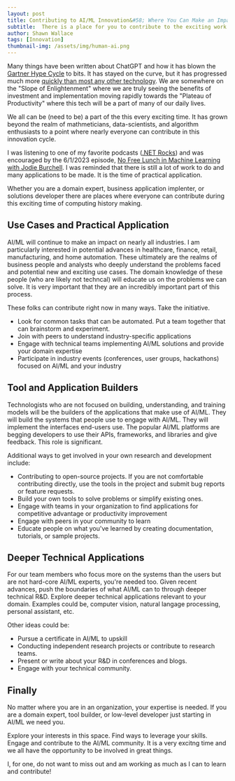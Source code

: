 ```yaml
---
layout: post
title: Contributing to AI/ML Innovation&#58; Where You Can Make an Impact
subtitle:  There is a place for you to contribute to the exciting work currently being done in advancing AI/ML.
author: Shawn Wallace
tags: [Innovation]
thumbnail-img: /assets/img/human-ai.png
---
```


Many things have been written about ChatGPT and how it has blown the [Gartner Hype Cycle](https://www.gartner.com/en/chat/gartner-hype-cycle) to bits. It has stayed on the curve, but it has progressed much more [quickly than most any other technology](https://analyticsindiamag.com/how-chatgpt-broke-the-ai-hype-cycle/#:~:text=According%20to%20the%20Gartner%20hype,the%20cycle%20within%203%20months). We are somewhere on the "Slope of Enlightenment" where we are truly seeing the benefits of investment and implementation moving rapidly towards the "Plateau of Productivity" where this tech will be a part of many of our daily lives.

We all can be (need to be) a part of the this every exciting time. It has grown beyond the realm of mathmeticians, data-scientists, and algorithm enthusiasts to a point where nearly everyone can contribute in this innovation cycle.

I was listening to one of my favorite podcasts ([.NET Rocks](https://www.dotnetrocks.com)) and was encouraged by the 6/1/2023 episode, [No Free Lunch in Machine Learning with Jodie Burchell](https://www.dotnetrocks.com/details/1848). I was reminded that there is still a lot of work to do and many applications to be made. It is the time of practical application.

Whether you are a domain expert, business application implenter, or solutions developer there are places where everyone can contribute during this exciting time of computing history making.

## Use Cases and Practical Application
AI/ML will continue to make an impact on nearly all industries. I am particularly interested in potential advances in healthcare, finance, retail, manufacturing, and home automation. These ultimately are the realms of business people and analysts who deeply understand the problems faced and potential new and exciting use cases. The domain knowledge of these people (who are likely not techncal) will educate us on the problems we can solve. It is very important that they are an incredibly important part of this process.

These folks can contribute right now in many ways. Take the initiative.
- Look for common tasks that can be automated. Put a team together that can brainstorm and experiment.
- Join with peers to understand industry-specific applications
- Engage with technical teams implementing AI/ML solutions and provide your domain expertise
- Participate in industry events (conferences, user groups, hackathons) focused on AI/ML and your industry

## Tool and Application Builders
Technologists who are not focused on building, understanding, and training models will be the builders of the applications that make use of AI/ML. They will build the systems that people use to engage with AI/ML. They will implement the interfaces end-users use. The popular AI/ML platforms are begging developers to use their APIs, frameworks, and libraries and give feedback. This role is significant.

Additional ways to get involved in your own research and development include:
  - Contributing to open-source projects. If you are not comfortable contributing directly, use the tools in the project and submit bug reports or feature requests.
  - Build your own tools to solve problems or simplify existing ones.
  - Engage with teams in your organization to find applications for competitive advantage or productivity improvement
  - Engage with peers in your community to learn
  - Educate people on what you've learned by creating documentation, tutorials, or sample projects.

## Deeper Technical Applications
For our team members who focus more on the systems than the users but are not hard-core AI/ML experts, you're needed too. Given recent advances, push the boundaries of what AI/ML can to through deeper technical R&D. Explore deeper technical applications relevant to your domain. Examples could be, computer vision, natural langage processing, personal assistant, etc.

Other ideas could be:
  - Pursue a certificate in AI/ML to upskill
  - Conducting independent research projects or contribute to research teams.
  - Present or write about your R&D in conferences and blogs.
  - Engage with your technical community.

## Finally
No matter where you are in an organization, your expertise is needed. If you are a domain expert, tool builder, or low-level developer just starting in AI/ML we need you.

Explore your interests in this space. Find ways to leverage your skills. Engage and contribute to the AI/ML community. It is a very excitng time and we all have the opportunity to be involved in great things.

I, for one, do not want to miss out and am working as much as I can to learn and contribute!
